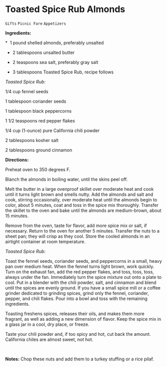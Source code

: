 # Toasted Spice Rub Almonds

`Gifts` `Picnic Fare` `Appetizers`

 **Ingredients:**       

 *  1 pound shelled almonds, preferably unsalted

 * 2 tablespoons unsalted butter

 * 2 teaspoons sea salt, preferably gray salt

 * 3 tablespoons Toasted Spice Rub, recipe follows

_Toasted Spice Rub:_

1/4 cup fennel seeds

1 tablespoon coriander seeds

1 tablespoon black peppercorns

1 1/2 teaspoons red pepper flakes

1/4 cup (1-ounce) pure California chili powder

2 tablespoons kosher salt

2 tablespoons ground cinnamon

**Directions:**

Preheat oven to 350 degrees F.

Blanch the almonds in boiling water, until the skins peel off.

Melt the butter in a large ovenproof skillet over moderate heat and cook until it turns light brown and smells nutty. Add the almonds and salt and cook, stirring occasionally, over moderate heat until the almonds begin to color, about 5 minutes, coat and toss in the spice mix thoroughly. Transfer the skillet to the oven and bake until the almonds are medium-brown, about 15 minutes.

Remove from the oven, taste for flavor, add more spice mix or salt, if necessary. Return to the oven for another 5 minutes. Transfer the nuts to a sheet pan; they will crisp as they cool. Store the cooled almonds in an airtight container at room temperature.

_Toasted Spice Rub:_

Toast the fennel seeds, coriander seeds, and peppercorns in a small, heavy pan over medium heat. When the fennel turns light brown, work quickly. Turn on the exhaust fan, add the red pepper flakes, and toss, toss, toss, always under the fan. Immediately turn the spice mixture out onto a plate to cool. Put in a blender with the chili powder, salt, and cinnamon and blend until the spices are evenly ground. If you have a small spice mill or a coffee grinder dedicated to grinding spices, grind only the fennel, coriander, pepper, and chili flakes. Pour into a bowl and toss with the remaining ingredients.

Toasting freshens spices, releases their oils, and makes them more fragrant, as well as adding a new dimension of flavor. Keep the spice mix in a glass jar in a cool, dry place, or freeze.

Taste your chili powder and, if too spicy and hot, cut back the amount. California chiles are almost sweet, not hot.        

        

**Notes:** Chop these nuts and add them to a turkey stuffing or a rice pilaf.
